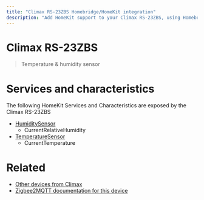 ```yaml
---
title: "Climax RS-23ZBS Homebridge/HomeKit integration"
description: "Add HomeKit support to your Climax RS-23ZBS, using Homebridge, Zigbee2MQTT and homebridge-z2m."
---
```

<!---
This file has been GENERATED using src/docgen/docgen.ts
DO NOT EDIT THIS FILE MANUALLY!
-->
# Climax RS-23ZBS
> Temperature & humidity sensor


# Services and characteristics
The following HomeKit Services and Characteristics are exposed by
the Climax RS-23ZBS

* [HumiditySensor](../../sensors.md)
  * CurrentRelativeHumidity
* [TemperatureSensor](../../sensors.md)
  * CurrentTemperature


# Related
* [Other devices from Climax](../index.md#climax)
* [Zigbee2MQTT documentation for this device](https://www.zigbee2mqtt.io/devices/RS-23ZBS.html)